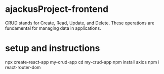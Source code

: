 # ajackusProject-frontend
CRUD stands for Create, Read, Update, and Delete. These operations are fundamental for managing data in applications.

# setup and instructions
npx create-react-app my-crud-app
cd my-crud-app
npm install axios
npm i react-router-dom
